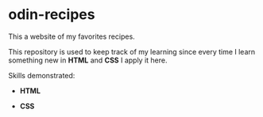 # odin-recipes
This a website of my favorites recipes.

This repository is  used to keep track of my learning since every time I learn something new in <b>HTML</b> and <b>CSS</b> I apply it here.

<p>Skills demonstrated:<p> 

- <b>HTML</b>

- <b>CSS</b>
